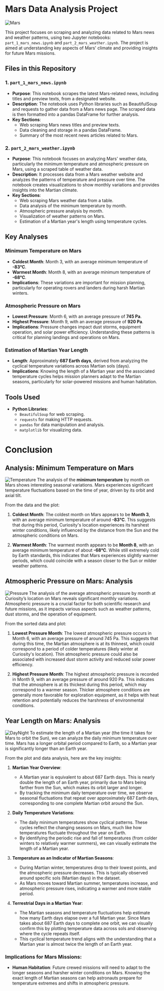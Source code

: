 
# Mars Data Analysis Project
![Mars](Images/1_2n6yiV0A8p8Lyk55gId23Q.jpg)

This project focuses on scraping and analyzing data related to Mars news and weather patterns, using two Jupyter notebooks: `part_1_mars_news.ipynb` and `part_2_mars_weather.ipynb`. The project is aimed at understanding key aspects of Mars' climate and providing insights for future Mars missions.

## Files in this Repository

### 1. `part_1_mars_news.ipynb`
- **Purpose**: This notebook scrapes the latest Mars-related news, including titles and preview texts, from a designated website.
- **Description**: The notebook uses Python libraries such as BeautifulSoup and requests to gather data from a Mars news page. The scraped data is then formatted into a pandas DataFrame for further analysis.
- **Key Sections**:
  - Web scraping Mars news titles and preview texts.
  - Data cleaning and storage in a pandas DataFrame.
  - Summary of the most recent news articles related to Mars.


### 2. `part_2_mars_weather.ipynb`
- **Purpose**: This notebook focuses on analyzing Mars' weather data, particularly the minimum temperature and atmospheric pressure on Mars, using a scraped table of weather data.
- **Description**: It processes data from a Mars weather website and analyzes the patterns of temperature and pressure over time. The notebook creates visualizations to show monthly variations and provides insights into the Martian climate.
- **Key Sections**:
  - Web scraping Mars weather data from a table.
  - Data analysis of the minimum temperature by month.
  - Atmospheric pressure analysis by month.
  - Visualization of weather patterns on Mars.
  - Estimation of a Martian year's length using temperature cycles.

## Key Analyses

### Minimum Temperature on Mars
- **Coldest Month**: Month 3, with an average minimum temperature of **-83°C**.
- **Warmest Month**: Month 8, with an average minimum temperature of **-68°C**.
- **Implications**: These variations are important for mission planning, particularly for operating rovers and landers during harsh Martian winters.

### Atmospheric Pressure on Mars
- **Lowest Pressure**: Month 6, with an average pressure of **745 Pa**.
- **Highest Pressure**: Month 9, with an average pressure of **920 Pa**.
- **Implications**: Pressure changes impact dust storms, equipment operation, and solar power efficiency. Understanding these patterns is critical for planning landings and operations on Mars.

### Estimation of Martian Year Length
- **Length**: Approximately **687 Earth days**, derived from analyzing the cyclical temperature variations across Martian sols (days).
- **Implications**: Knowing the length of a Martian year and the associated temperature cycles helps mission planners adapt to the Martian seasons, particularly for solar-powered missions and human habitation.

## Tools Used
- **Python Libraries**:
  - `BeautifulSoup` for web scraping.
  - `requests` for making HTTP requests.
  - `pandas` for data manipulation and analysis.
  - `matplotlib` for visualizing data.

# Conclusion

## Analysis: Minimum Temperature on Mars
![Temperature](Images/download.jpg)
The analysis of the **minimum temperature** by month on Mars shows interesting seasonal variations. Mars experiences significant temperature fluctuations based on the time of year, driven by its orbit and axial tilt.

From the data and the plot:
1. **Coldest Month**: The coldest month on Mars appears to be **Month 3**, with an average minimum temperature of around **-83°C**. This suggests that during this period, Curiosity's location experiences its harshest winter conditions, likely influenced by the distance from the Sun and the atmospheric conditions on Mars.
   
2. **Warmest Month**: The warmest month appears to be **Month 8**, with an average minimum temperature of about **-68°C**. While still extremely cold by Earth standards, this indicates that Mars experiences slightly warmer periods, which could coincide with a season closer to the Sun or milder weather patterns.


## Atmospheric Pressure on Mars: Analysis
![Pressure](Images/Comparing_the_atmospheres_of_Mars_and_Earth_pillars.jpg)
The analysis of the average atmospheric pressure by month at Curiosity’s location on Mars reveals significant monthly variations. Atmospheric pressure is a crucial factor for both scientific research and future missions, as it impacts various aspects such as weather patterns, dust storms, and the operation of equipment.

From the sorted data and plot:

1. **Lowest Pressure Month**: The lowest atmospheric pressure occurs in Month 6, with an average pressure of around 745 Pa. This suggests that during this time, the Martian atmosphere is at its thinnest, which could correspond to a period of colder temperatures (likely winter at Curiosity's location). Thin atmospheric pressure could also be associated with increased dust storm activity and reduced solar power efficiency.

2. **Highest Pressure Month**: The highest atmospheric pressure is recorded in Month 9, with an average pressure of around 920 Pa. This indicates that the atmosphere is at its thickest during this period, which may correspond to a warmer season. Thicker atmosphere conditions are generally more favorable for exploration equipment, as it helps with heat retention and potentially reduces the harshness of environmental conditions.


## Year Length on Mars: Analysis
![DayNight](Images/Night-day-mars.jpg)
To estimate the length of a Martian year (the time it takes for Mars to orbit the Sun), we can analyze the daily minimum temperature over time. Mars has a longer orbital period compared to Earth, so a Martian year is significantly longer than an Earth year.

From the plot and data analysis, here are the key insights:

1. **Martian Year Overview**:
    - A Martian year is equivalent to about 687 Earth days. This is nearly double the length of an Earth year, primarily due to Mars being farther from the Sun, which makes its orbit larger and longer.
    - By tracking the minimum daily temperature over time, we observe seasonal fluctuations that repeat over approximately 687 Earth days, corresponding to one complete Martian orbit around the Sun.

2. **Daily Temperature Variations**:
    - The daily minimum temperatures show cyclical patterns. These cycles reflect the changing seasons on Mars, much like how temperatures fluctuate throughout the year on Earth.
    - By identifying the periodic rise and fall of temperatures (from colder winters to relatively warmer summers), we can visually estimate the length of a Martian year.

3. **Temperature as an Indicator of Martian Seasons**:
    - During Martian winter, temperatures drop to their lowest points, and the atmospheric pressure decreases. This is typically observed around specific sols (Martian days) in the dataset.
    - As Mars moves toward Martian summer, temperatures increase, and atmospheric pressure rises, indicating a warmer and more stable period.

4. **Terrestrial Days in a Martian Year**:
    - The Martian seasons and temperature fluctuations help estimate how many Earth days elapse over a full Martian year. Since Mars takes about 687 Earth days to complete one orbit, we can visually confirm this by plotting temperature data across sols and observing where the cycle repeats itself.
    - This cyclical temperature trend aligns with the understanding that a Martian year is almost twice the length of an Earth year.

### Implications for Mars Missions:

- **Human Habitation**: Future crewed missions will need to adapt to the longer seasons and harsher winter conditions on Mars. Knowing the exact length of Martian seasons can help astronauts prepare for temperature extremes and shifts in atmospheric pressure.


